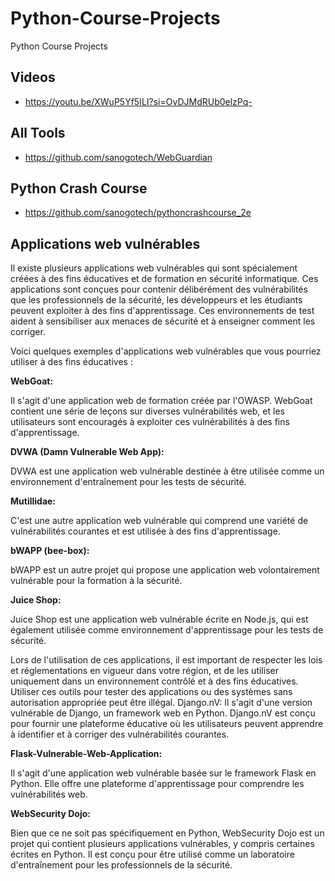 # Python-Course-Projects
Python Course Projects

## Videos 

- https://youtu.be/XWuP5Yf5ILI?si=OvDJMdRUb0elzPq-

## All Tools
- https://github.com/sanogotech/WebGuardian

## Python  Crash  Course

- https://github.com/sanogotech/pythoncrashcourse_2e

## Applications web vulnérables

Il existe plusieurs applications web vulnérables qui sont spécialement créées à des fins éducatives et de formation en sécurité informatique. Ces applications sont conçues pour contenir délibérément des vulnérabilités que les professionnels de la sécurité, les développeurs et les étudiants peuvent exploiter à des fins d'apprentissage. Ces environnements de test aident à sensibiliser aux menaces de sécurité et à enseigner comment les corriger.

Voici quelques exemples d'applications web vulnérables que vous pourriez utiliser à des fins éducatives :

**WebGoat:**

Il s'agit d'une application web de formation créée par l'OWASP. WebGoat contient une série de leçons sur diverses vulnérabilités web, et les utilisateurs sont encouragés à exploiter ces vulnérabilités à des fins d'apprentissage.

**DVWA (Damn Vulnerable Web App):**

DVWA est une application web vulnérable destinée à être utilisée comme un environnement d'entraînement pour les tests de sécurité.

**Mutillidae:**

C'est une autre application web vulnérable qui comprend une variété de vulnérabilités courantes et est utilisée à des fins d'apprentissage.

**bWAPP (bee-box):**

bWAPP est un autre projet qui propose une application web volontairement vulnérable pour la formation à la sécurité.

**Juice Shop:**

Juice Shop est une application web vulnérable écrite en Node.js, qui est également utilisée comme environnement d'apprentissage pour les tests de sécurité.

Lors de l'utilisation de ces applications, il est important de respecter les lois et réglementations en vigueur dans votre région, et de les utiliser uniquement dans un environnement contrôlé et à des fins éducatives. Utiliser ces outils pour tester des applications ou des systèmes sans autorisation appropriée peut être illégal.
Django.nV: Il s'agit d'une version vulnérable de Django, un framework web en Python. Django.nV est conçu pour fournir une plateforme éducative où les utilisateurs peuvent apprendre à identifier et à corriger des vulnérabilités courantes.

**Flask-Vulnerable-Web-Application:**

Il s'agit d'une application web vulnérable basée sur le framework Flask en Python. Elle offre une plateforme d'apprentissage pour comprendre les vulnérabilités web.

**WebSecurity Dojo:**

Bien que ce ne soit pas spécifiquement en Python, WebSecurity Dojo est un projet qui contient plusieurs applications vulnérables, y compris certaines écrites en Python. Il est conçu pour être utilisé comme un laboratoire d'entraînement pour les professionnels de la sécurité.

